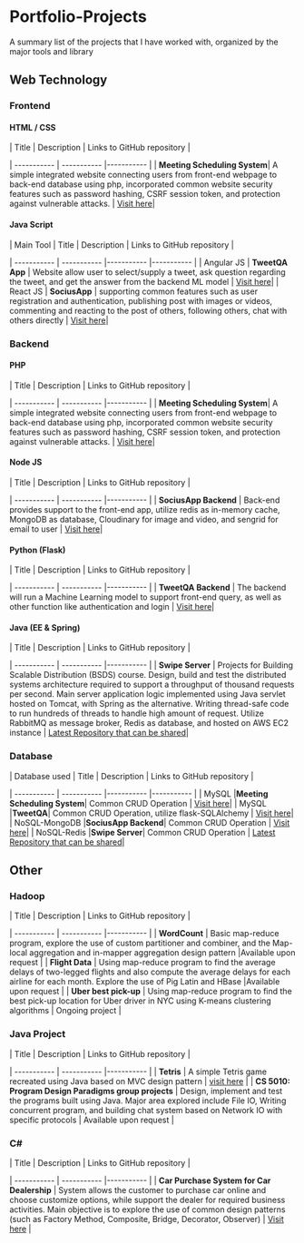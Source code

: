 # Portfolio-Projects
A summary list of the projects that I have worked with, organized by the major tools and library

## Web Technology
### Frontend
#### HTML / CSS
| Title     | Description      | Links to GitHub repository      |

| ----------- | ----------- |----------- |
| **Meeting Scheduling System**| A simple integrated website connecting users from front-end webpage to back-end database using php, incorporated common website security features such as password hashing, CSRF session token, and protection against vulnerable attacks. | [Visit here](https://github.com/sjchin88/MSS_Project)|

#### Java Script
| Main Tool     | Title     | Description      | Links to GitHub repository      |

| ----------- | ----------- |----------- |----------- |
| Angular JS | **TweetQA App** | Website allow user to select/supply a tweet, ask question regarding the tweet, and get the answer from the backend ML model | [Visit here](https://github.com/sweng480-team23/tweetqa-web/tree/main/tqa-web-app)|
| React JS | **SociusApp** | supporting common features such as user registration and authentication, publishing post with images or videos, commenting and reacting to the post of others, following others, chat with others directly  | [Visit here](https://github.com/sjchin88/SociusApp-frontend)|

### Backend 
#### PHP
| Title     | Description      | Links to GitHub repository      |

| ----------- | ----------- |----------- |
| **Meeting Scheduling System**| A simple integrated website connecting users from front-end webpage to back-end database using php, incorporated common website security features such as password hashing, CSRF session token, and protection against vulnerable attacks. | [Visit here](https://github.com/sjchin88/MSS_Project)|

#### Node JS
| Title     | Description      | Links to GitHub repository      |

| ----------- | ----------- |----------- |
| **SociusApp Backend** | Back-end provides support to the front-end app, utilize redis as in-memory cache, MongoDB as database, Cloudinary for image and video, and sengrid for email to user | [Visit here](https://github.com/sjchin88/SociusApp-backend)|

#### Python (Flask)
| Title     | Description      | Links to GitHub repository      |

| ----------- | ----------- |----------- |
| **TweetQA Backend** | The backend will run a Machine Learning model to support front-end query, as well as other function like authentication and login | [Visit here](https://github.com/sjchin88/tweetqa-backend-update)|

#### Java (EE & Spring)
| Title     | Description      | Links to GitHub repository      |

| ----------- | ----------- |----------- |
| **Swipe Server** | Projects for Building Scalable Distribution (BSDS) course. Design, build and test the distributed systems architecture required to support a throughput of thousand requests per second. Main server application logic implemented using Java servlet hosted on Tomcat, with Spring as the alternative. Writing thread-safe code to run hundreds of threads to handle high amount of request. Utilize RabbitMQ as message broker, Redis as database, and hosted on AWS EC2 instance | [Latest Repository that can be shared](https://github.com/sjchin88/bsds-assignment2)|

### Database
| Database used | Title     | Description      | Links to GitHub repository      |

| ----------- | ----------- |----------- |----------- |
| MySQL |**Meeting Scheduling System**| Common CRUD Operation | [Visit here](https://github.com/sjchin88/MSS_Project)|
| MySQL |**TweetQA**| Common CRUD Operation, utilize flask-SQLAlchemy | [Visit here](https://github.com/sjchin88/tweetqa-backend-update)|
| NoSQL-MongoDB |**SociusApp Backend**| Common CRUD Operation | [Visit here](https://github.com/sjchin88/tweetqa-backend-update)|
| NoSQL-Redis |**Swipe Server**| Common CRUD Operation | [Latest Repository that can be shared](https://github.com/sjchin88/bsds-assignment2)|

## Other
### Hadoop 
| Title     | Description      | Links to GitHub repository      |

| ----------- | ----------- |----------- |
| **WordCount** | Basic map-reduce program, explore the use of custom partitioner and combiner, and the Map-local aggregation and in-mapper aggregation design pattern |Available upon request |
| **Flight Data** | Using map-reduce program to find the average delays of two-legged flights and also compute the average delays for each airline for each month. Explore the use of Pig Latin and HBase |Available upon request |
| **Uber best pick-up** | Using map-reduce program to find the best pick-up location for Uber driver in NYC using K-means clustering algorithms | Ongoing project |

### Java Project 
| Title     | Description      | Links to GitHub repository      |

| ----------- | ----------- |----------- |
| **Tetris** | A simple Tetris game recreated using Java based on MVC design pattern | [visit here](https://github.com/sjchin88/TetrisFinalProject) |
| **CS 5010: Program Design Paradigms group projects** | Design, implement and test the programs built using Java. Major area explored include File IO, Writing concurrent program, and building chat system based on Network IO with specific protocols | Available upon request |

### C#
| Title     | Description      | Links to GitHub repository      |

| ----------- | ----------- |----------- |
| **Car Purchase System for Car Dealership** | System allows the customer to purchase car online and choose customize options, while support the dealer for required business activities. Main objective is to explore the use of common design patterns (such as Factory Method, Composite, Bridge, Decorator, Observer)  | [Visit here](https://github.com/sjchin88/SWENG421_Final_CarDealership) |

